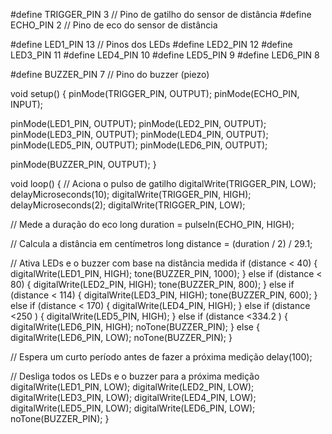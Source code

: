 #define TRIGGER_PIN 3 // Pino de gatilho do sensor de distância
#define ECHO_PIN 2     // Pino de eco do sensor de distância

#define LED1_PIN 13     // Pinos dos LEDs
#define LED2_PIN 12
#define LED3_PIN 11
#define LED4_PIN 10
#define LED5_PIN 9
#define LED6_PIN 8

#define BUZZER_PIN 7  // Pino do buzzer (piezo)

void setup() {
  pinMode(TRIGGER_PIN, OUTPUT);
  pinMode(ECHO_PIN, INPUT);
  
  pinMode(LED1_PIN, OUTPUT);
  pinMode(LED2_PIN, OUTPUT);
  pinMode(LED3_PIN, OUTPUT);
  pinMode(LED4_PIN, OUTPUT);
  pinMode(LED5_PIN, OUTPUT);
  pinMode(LED6_PIN, OUTPUT);
  
  pinMode(BUZZER_PIN, OUTPUT);
}

void loop() {
  // Aciona o pulso de gatilho
  digitalWrite(TRIGGER_PIN, LOW);
  delayMicroseconds(10);
  digitalWrite(TRIGGER_PIN, HIGH);
  delayMicroseconds(2);
  digitalWrite(TRIGGER_PIN, LOW);
  
  // Mede a duração do eco
  long duration = pulseIn(ECHO_PIN, HIGH);
  
  // Calcula a distância em centímetros
  long distance = (duration / 2) / 29.1;
  
  // Ativa LEDs e o buzzer com base na distância medida
  if (distance < 40) {
    digitalWrite(LED1_PIN, HIGH);
    tone(BUZZER_PIN, 1000);
  } else if (distance < 80) {
    digitalWrite(LED2_PIN, HIGH);
    tone(BUZZER_PIN, 800);
  } else if (distance < 114) {
    digitalWrite(LED3_PIN, HIGH);
    tone(BUZZER_PIN, 600);
  } else if (distance < 170) {
    digitalWrite(LED4_PIN, HIGH);
  } else if (distance <250 ) {
    digitalWrite(LED5_PIN, HIGH);
  } else if (distance <334.2 ) {
    digitalWrite(LED6_PIN, HIGH);
    noTone(BUZZER_PIN);
  } else {
    digitalWrite(LED6_PIN, LOW);
    noTone(BUZZER_PIN);
  }
  
  // Espera um curto período antes de fazer a próxima medição
  delay(100);
  
  // Desliga todos os LEDs e o buzzer para a próxima medição
  digitalWrite(LED1_PIN, LOW);
  digitalWrite(LED2_PIN, LOW);
  digitalWrite(LED3_PIN, LOW);
  digitalWrite(LED4_PIN, LOW);
  digitalWrite(LED5_PIN, LOW);
  digitalWrite(LED6_PIN, LOW);
  noTone(BUZZER_PIN);
}
